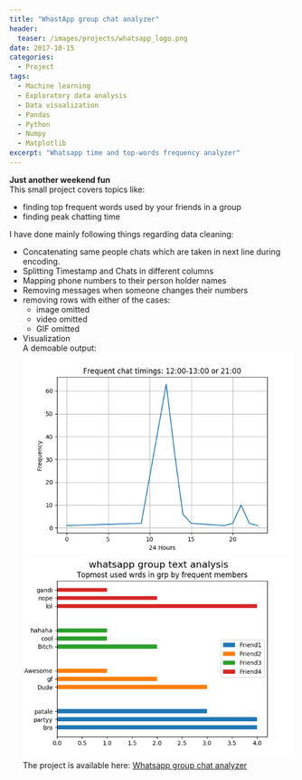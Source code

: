 ```yaml
---
title: "WhastApp group chat analyzer"
header:
  teaser: /images/projects/whatsapp_logo.png
date: 2017-10-15
categories:
  - Project
tags: 
  - Machine learning
  - Exploratory data analysis
  - Data visualization
  - Pandas
  - Python
  - Numpy
  - Matplotlib
excerpt: "Whatsapp time and top-words frequency analyzer"
---
```


**Just another weekend fun**  
This small project covers topics like:
* finding top frequent words used by your friends in a group 
* finding peak chatting time


I have done mainly following things regarding data cleaning:
* Concatenating same people chats which are taken in next line during encoding. 
* Splitting Timestamp and Chats in different columns
* Mapping phone numbers to their person holder names
* Removing messages when someone changes their numbers
* removing rows with either of the cases:
    - image omitted
    - video omitted
    - GIF omitted
* Visualization  
A demoable output:  
![Final result of a day](/images/projects/whatsapp_chat_freq.png)  
![Final result of a day](/images/projects/whatsapp_top_words.png)
The project is available here: [Whatsapp group chat analyzer](https://github.com/vivekec/datascience/tree/gh-pages/projects/misc/whatsapp_msg_analyser)
